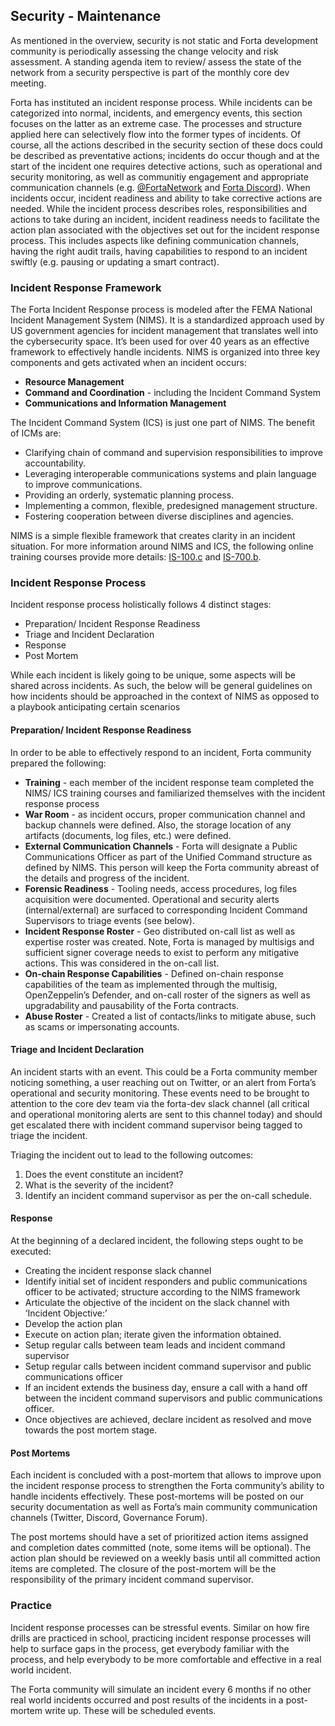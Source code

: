 ## Security - Maintenance

As mentioned in the overview, security is not static and Forta development community is periodically assessing the change velocity and risk assessment. A standing agenda item to review/ assess the state of the network from a security perspective is part of the monthly core dev meeting.

Forta has instituted an incident response process. While incidents can be categorized into normal, incidents, and emergency events, this section focuses on the latter as an extreme case. The processes and structure applied here can selectively flow into the former types of incidents. Of course, all the actions described in the security section of these docs could be described as preventative actions; incidents do occur though and at the start of the incident one requires detective actions, such as operational and security monitoring, as well as communitiy engagement and appropriate communication channels (e.g. [@FortaNetwork](https://twitter.com/FortaNetwork) and [Forta Discord](https://discord.com/invite/fortanetwork)). When incidents occur, incident readiness and ability to take corrective actions are needed. While the incident process describes roles, responsibilities and actions to take during an incident, incident readiness needs to facilitate the action plan associated with the objectives set out for the incident response process. This includes aspects like defining communication channels, having the right audit trails, having capabilities to respond to an incident swiftly (e.g. pausing or updating a smart contract).  

### Incident Response Framework
The Forta Incident Response process is modeled after the FEMA National Incident Management System (NIMS). It is a standardized approach used by US government agencies for incident management that translates well into the cybersecurity space. It’s been used for over 40 years as an effective framework to effectively handle incidents. NIMS  is organized into three key components and gets activated when an incident occurs:

- **Resource Management**
- **Command and Coordination** - including the Incident Command System
- **Communications and Information Management**

The Incident Command System (ICS) is just one part of NIMS. The benefit of ICMs are:

- Clarifying chain of command and supervision responsibilities to improve accountability.
- Leveraging interoperable communications systems and plain language to improve communications.
- Providing an orderly, systematic planning process.
- Implementing a common, flexible, predesigned management structure.
- Fostering cooperation between diverse disciplines and agencies.

NIMS is a simple flexible framework that creates clarity in an incident situation. For more information around NIMS and ICS, the following online training courses provide more details: [IS-100.c](https://training.fema.gov/is/courseoverview.aspx?code=IS-100.c) and [IS-700.b](https://training.fema.gov/is/courseoverview.aspx?code=IS-700.b).

### Incident Response Process
Incident response process holistically follows 4 distinct stages:

- Preparation/ Incident Response Readiness
- Triage and Incident Declaration
- Response
- Post Mortem

While each incident is likely going to be unique, some aspects will be shared across incidents. As such, the below will be general guidelines on how incidents should be approached in the context of NIMS as opposed to a playbook anticipating certain scenarios


#### Preparation/ Incident Response Readiness
In order to be able to effectively respond to an incident, Forta community prepared the following:

- **Training** - each member of the incident response team completed the NIMS/ ICS training courses and familiarized themselves with the incident response process
- **War Room** - as incident occurs, proper communication channel and backup channels were defined. Also, the storage location of any artifacts (documents, log files, etc.) were defined.
- **External Communication Channels** - Forta will designate a Public Communications Officer as part of the Unified Command structure as defined by NIMS. This person will keep the Forta community abreast of the details and progress of the incident.
- **Forensic Readiness** - Tooling needs, access procedures, log files acquisition were documented. Operational and security alerts (internal/external) are surfaced to corresponding Incident Command Supervisors to triage events (see below).
- **Incident Response Roster** - Geo distributed on-call list as well as expertise roster was created. Note, Forta is managed by multisigs and sufficient signer coverage needs to exist to perform any mitigative actions. This was considered in the on-call list.
- **On-chain Response Capabilities** - Defined on-chain response capabilities of the team as implemented through the multisig, OpenZeppelin’s Defender, and on-call roster of the signers as well as upgradability and pausability of the Forta contracts.
- **Abuse Roster** - Created a list of contacts/links to mitigate abuse, such as scams or impersonating accounts.


#### Triage and Incident Declaration
An incident starts with an event. This could be a Forta community member noticing something, a user reaching out on Twitter, or an alert from Forta’s operational and security monitoring. These events need to be brought to attention to the core dev team via the forta-dev slack channel (all critical and operational monitoring alerts are sent to this channel today) and should get escalated there with incident command supervisor being tagged to triage the incident.

Triaging the incident out to lead to the following outcomes:

1. Does the event constitute an incident?
2. What is the severity of the incident?
3. Identify an incident command supervisor as per the on-call schedule.


#### Response
At the beginning of a declared incident, the following steps ought to be executed:

- Creating the incident response slack channel
- Identify initial set of incident responders and public communications officer to be activated; structure according to the NIMS framework
- Articulate the objective of the incident on the slack channel with ‘Incident Objective:’
- Develop the action plan
- Execute on action plan; iterate given the information obtained. 
- Setup regular calls between team leads and incident command supervisor
- Setup regular calls between incident command supervisor and public communications officer
- If an incident extends the business day, ensure a call with a hand off between the incident command supervisors and public communications officer. 
- Once objectives are achieved, declare incident as resolved and move towards the post mortem stage.


#### Post Mortems
Each incident is concluded with a post-mortem that allows to improve upon the incident response process to strengthen the Forta community’s ability to handle incidents effectively. These post-mortems will be posted on our security documentation as well as Forta’s main community communication channels (Twitter, Discord, Governance Forum). 

The post mortems should have a set of prioritized action items assigned and completion dates committed (note, some items will be optional). The action plan should be reviewed on a weekly basis until all committed action items are completed. The closure of the post-mortem will be the responsibility of the primary incident command supervisor. 


### Practice
Incident response processes can be stressful events. Similar on how fire drills are practiced in school, practicing incident response processes will help to surface gaps in the process, get everybody familiar with the process, and help everybody to be more comfortable and effective in a real world incident. 
 
The Forta community will simulate an incident every 6 months if no other real world incidents occurred and post results of the incidents in a post-mortem write up. These will be scheduled events.  
